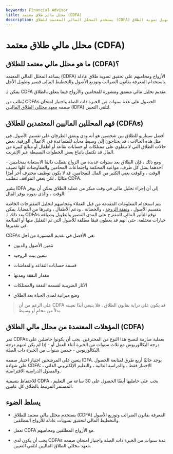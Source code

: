 ```yaml
---
keywords: Financial Advisor
title: محلل مالي طلاق معتمد (CDFA)
description: يستخدم المحلل المالي المعتمد للطلاق (CDFA) المعرفة بقانون الضرائب وتوزيع الأصول والتخطيط المالي لتسهيل تسوية الطلاق.
---
```


# محلل مالي طلاق معتمد (CDFA)
## ما هو محلل مالي معتمد للطلاق (CDFA)؟

يساعد المحلل المالي المعتمد (CDFA) الأزواج ومحاميهم على تحقيق تسوية طلاق عادلة باستخدام المعرفة بقانون الضرائب وتوزيع الأصول والتخطيط المالي قصير وطويل الأجل.

يمكن لـ CDFA تقديم تحليل مالي متعمق ومشورة للمحامين والأزواج فيما يتعلق بالطلاق.

يُطلب من CDFAs الحصول على عدة سنوات من الخبرة ذات الصلة واجتياز امتحان صممه [معهد محللي الطلاق الماليين](/idfa) (IDFA) لتلقي التعيين.

## فهم المحللين الماليين المعتمدين للطلاق (CDFAs)

أفضل سيناريو للطلاق بين شخصين هو أنه ودي ويتفق الطرفان على تقسيم الأصول. في مثل هذه الحالات ، قد يحتاجون إلى وسيط محايد للمساعدة في الأعمال الورقية. بعض حالات الطلاق التي لا تنطوي على ممتلكات أو حسابات تقاعد أو أطفال أو مبالغ كبيرة من المال قد تكتمل باتباع بعض الخطوات البسيطة عبر الإنترنت.

ومع ذلك ، فإن الطلاق بعد سنوات عديدة من الزواج يتطلب دائمًا الاستعانة بمحاميين - أحدهما يمثل كل طرف. مواعيد المحكمة واجتماعات المحامين والمفاوضات كلها تضيف الوقت ، والوقت يعني الكثير من المال للمحامين. قد لا يكون توظيف محترف آخر أمرًا مثاليًا ، لكن بعض المواقف تتطلب CDFA.

يشير IDFA إلى أن إجراء تحليل مالي في وقت مبكر من عملية الطلاق يمكن أن يوفر الوقت ، والذي بدوره يوفر المال.

يتم استخدام المعلومات المقدمة من قبل العملاء ومحاميهم لتحليل المقترحات الخاصة بتقسيم الأصول ، [ونفقة الزوجة](/alimony) ، والحضانة ، ودعم الأطفال ، وغيرها من القضايا. يمكن بعد ذلك لـ CDFAs توقع التأثير المالي للمقترح على المدى القصير والطويل وصياغة خيارات مختلفة. حتى أنهم قد يعطون قيمًا مطلقة للأصول التي تم التقليل منها أو المبالغة في تقديرها.

CDFAs هي الأفضل في تقديم المشورة من أجل:

- تثمين الأصول والديون

- تثمين بيت الزوجية

- قسمة حسابات التقاعد والمعاشات

- مقدار النفقة ومدتها

- الآثار الضريبية لقسمة النفقة والممتلكات

- وضع ميزانية لمدى الحياة بعد الطلاق

> على الرغم من أن CDFA قد يكون على دراية بقانون الطلاق ، فلا ينبغي أبدًا تعيينه بدلاً من محامٍ أو وسيط.

>

## المؤهلات المعتمدة من محلل مالي الطلاق (CDFA)

تمر CDFAs بعملية صارمة لتصبح هذا النوع من المحترفين. يجب أن يكونوا حاصلين على درجة البكالوريوس مع ثلاث سنوات من الخبرة أثناء العمل أو - إذا لم يكن لديهم درجة البكالوريوس - خمس سنوات من الخبرة ذات الصلة.

يتعين على المرشحين اجتياز اختبار صممه IDFA. يوجد حاليًا أربع طرق لمتابعة الحصول على شهادة CDFA: الاختبار فقط ، والدراسة الذاتية ، والتعليم الإلكتروني الذاتي ، والفصول الدراسية الافتراضية.

للاحتفاظ بتسمية CDFA ، يجب على حامليها أيضًا الحصول على 30 ساعة من التعليم المستمر المرتبط بالطلاق كل عامين.

## يسلط الضوء

- يستخدم محلل مالي معتمد للطلاق (CDFA) المعرفة بقانون الضرائب وتوزيع الأصول والتخطيط المالي لتحقيق تسويات عادلة للأزواج المطلقين.

- تعمل CDFA مع الأزواج المطلقين ومحاميهم.

- يجب أن يكون لدى CDFAs عدة سنوات من الخبرة ذات الصلة واجتياز امتحان صممه معهد محللي الطلاق الماليين لتلقي التعيين.

